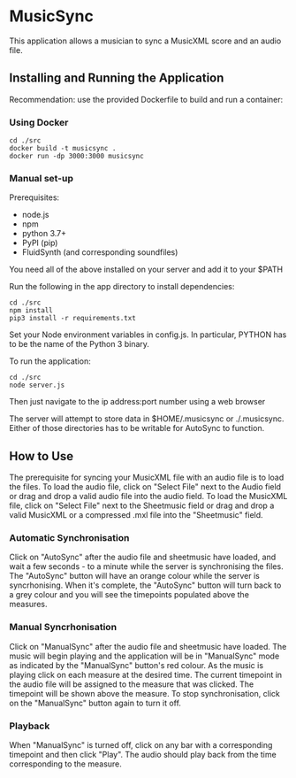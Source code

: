 # MusicSync
This application allows a musician to sync a MusicXML score and an audio file.

## Installing and Running the Application
Recommendation: use the provided Dockerfile to build and run a container:

### Using Docker
```
cd ./src
docker build -t musicsync .
docker run -dp 3000:3000 musicsync
```
### Manual set-up
Prerequisites:
- node.js
- npm
- python 3.7+
- PyPI (pip)
- FluidSynth (and corresponding soundfiles)

You need all of the above installed on your server and add it to your $PATH

Run the following in the app directory to install dependencies:
```
cd ./src
npm install
pip3 install -r requirements.txt
```

Set your Node environment variables in config.js. In particular, PYTHON has to be the name of the Python 3 binary.

To run the application:
```
cd ./src
node server.js
```
Then just navigate to the ip address:port number using a web browser

The server will attempt to store data in $HOME/.musicsync or ./.musicsync. Either of those directories has to be writable for AutoSync to function.

## How to Use
The prerequisite for syncing your MusicXML file with an audio file is to load the files. 
To load the audio file, click on "Select File" next to the Audio field or drag and drop a valid audio file into the audio field.
To load the MusicXML file, click on "Select File" next to the Sheetmusic field or drag and drop a valid MusicXML or a compressed .mxl file into the "Sheetmusic" field.

### Automatic Synchronisation
Click on "AutoSync" after the audio file and sheetmusic have loaded, and wait a few seconds - to a minute while the server is synchronising the files. The "AutoSync" button will have an orange colour while the server is syncrhonising. When it's complete, the "AutoSync" button will turn back to a grey colour and you will see the timepoints populated above the measures.

### Manual Syncrhonisation
Click on "ManualSync" after the audio file and sheetmusic have loaded. The music will begin playing and the application will be in "ManualSync" mode as indicated by the "ManualSync" button's red colour. As the music is playing click on each measure at the desired time. The current timepoint in the audio file will be assigned to the measure that was clicked. The timepoint will be shown above the measure. To stop synchronisation, click on the "ManualSync" button again to turn it off.

### Playback
When "ManualSync" is turned off, click on any bar with a corresponding timepoint and then click "Play". The audio should play back from the time corresponding to the measure.


